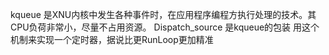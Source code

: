 kqueue 是XNU内核中发生各种事件时，在应用程序编程方执行处理的技术。其CPU负荷非常小，尽量不占用资源。
Dispatch_source 是kqueue的包装
用这个机制来实现一个定时器，据说比更RunLoop更加精准
